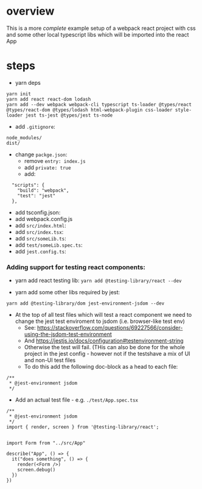 # overview
This is a more _complete_ example setup of a webpack react project with css and some other local typescript libs which will be imported into the react App

# steps

* yarn deps
```
yarn init
yarn add react react-dom lodash
yarn add --dev webpack webpack-cli typescript ts-loader @types/react @types/react-dom @types/lodash html-webpack-plugin css-loader style-loader jest ts-jest @types/jest ts-node
```

* add `.gitignore`:
```
node_modules/
dist/
```

* change `packge.json`:
  * remove `entry: index.js`
  * add `private: true`
  * add:
```
  "scripts": {
    "build": "webpack",
    "test": "jest"
  },
```

* add tsconfig.json:
* add webpack.config.js
* add `src/index.html`:
* add `src/index.tsx`:
* add `src/someLib.ts`:
* add `test/someLib.spec.ts`:
* add `jest.config.ts`:


### Adding support for testing react components:

* yarn add react testing lib: `yarn add @testing-library/react --dev`

* yarn add some other libs required by jest:
```
yarn add @testing-library/dom jest-environment-jsdom --dev
```

* At the top of all test files which will test a react component we need to change the jest test enviroment to jsdom (i.e. browser-like test env)
    * See: https://stackoverflow.com/questions/69227566/consider-using-the-jsdom-test-environment
    * And https://jestjs.io/docs/configuration#testenvironment-string
  * Otherwise the test will fail. (THis can also be done for the whole project in the jest config - however not if the testshave a mix of UI and non-UI test files
  * To do this add the following doc-block as a head to each file:
```
/**
 * @jest-environment jsdom
 */

```

* Add an actual test file - e.g. `./test/App.spec.tsx`
```
/**
 * @jest-environment jsdom
 */
import { render, screen } from '@testing-library/react';


import Form from "../src/App"

describe("App", () => {
  it("does something", () => {
    render(<Form />)
    screen.debug()
  })
})
```

